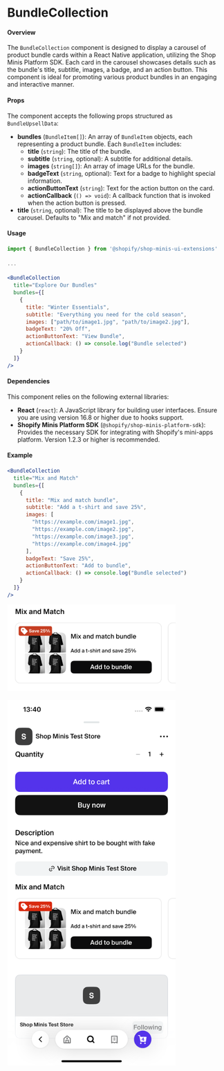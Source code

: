 # BundleCollection

#### Overview
The `BundleCollection` component is designed to display a carousel of product bundle cards within a React Native application, utilizing the Shop Minis Platform SDK. Each card in the carousel showcases details such as the bundle's title, subtitle, images, a badge, and an action button. This component is ideal for promoting various product bundles in an engaging and interactive manner.

#### Props
The component accepts the following props structured as `BundleUpsellData`:

- **bundles** (`BundleItem[]`): An array of `BundleItem` objects, each representing a product bundle. Each `BundleItem` includes:
  - **title** (`string`): The title of the bundle.
  - **subtitle** (`string`, optional): A subtitle for additional details.
  - **images** (`string[]`): An array of image URLs for the bundle.
  - **badgeText** (`string`, optional): Text for a badge to highlight special information.
  - **actionButtonText** (`string`): Text for the action button on the card.
  - **actionCallback** (`() => void`): A callback function that is invoked when the action button is pressed.
- **title** (`string`, optional): The title to be displayed above the bundle carousel. Defaults to "Mix and match" if not provided.

#### Usage
```jsx
import { BundleCollection } from '@shopify/shop-minis-ui-extensions'

...

<BundleCollection
  title="Explore Our Bundles"
  bundles={[
    {
      title: "Winter Essentials",
      subtitle: "Everything you need for the cold season",
      images: ["path/to/image1.jpg", "path/to/image2.jpg"],
      badgeText: "20% Off",
      actionButtonText: "View Bundle",
      actionCallback: () => console.log("Bundle selected")
    }
  ]}
/>
```

#### Dependencies

This component relies on the following external libraries:

- **React** (`react`): A JavaScript library for building user interfaces. Ensure you are using version 16.8 or higher due to hooks support.
- **Shopify Minis Platform SDK** (`@shopify/shop-minis-platform-sdk`): Provides the necessary SDK for integrating with Shopify's mini-apps platform. Version 1.2.3 or higher is recommended.

#### Example
```jsx
<BundleCollection
  title="Mix and Match"
  bundles={[
    {
      title: "Mix and match bundle",
      subtitle: "Add a t-shirt and save 25%",
      images: [
        "https://example.com/image1.jpg",
        "https://example.com/image2.jpg",
        "https://example.com/image3.jpg",
        "https://example.com/image4.jpg"
      ],
      badgeText: "Save 25%",
      actionButtonText: "Add to bundle",
      actionCallback: () => console.log("Bundle selected")
    }
  ]}
/>
```
<div style={{display: 'flex', flexDirection: 'column', width: '100%', alignItems: 'center' }}>
<div style={{border: '1px solid', borderRadius: 16}}>
<img
src='../../assets/extensions/bundle-collection.png'
title="Bundle Collection Example"
alt="Example of Bundle Collection"
loading="eager"
width="390"
style={{borderRadius: 16}}
/>
</div>
<br />
<div style={{border: '1px solid', borderRadius: 16, boxShadow: '5px 5px #888888'}}>
<img
src='../../assets/extensions/bundle-collection-full.png'
title="Full Bundle Collection Example"
alt="Full example of Bundle Collection"
loading="eager"
width="390"
style={{borderRadius: 16}}
/>
</div>
</div>
